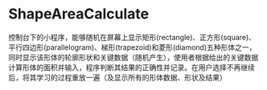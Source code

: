 # ShapeAreaCalculate
控制台下的小程序，能够随机在屏幕上显示矩形(rectangle)、正方形(square)、平行四边形(parallelogram)、梯形(trapezoid)和菱形(diamond)五种形体之一，同时显示该形体的轮廓形状和关键数据（随机产生），使用者根据给出的关键数据计算形体的面积并输入，程序判断其结果的正确性并记录。在用户选择不再继续后，将其学习的过程重放一遍（及显示所有的形体数据、形状及结果）
